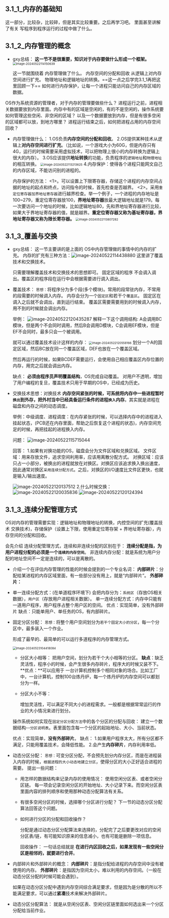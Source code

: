 3.1_1_内存的基础知
---

这一部分，比较杂，比较碎，但是其实比较重要。之后再学习吧。
里面甚至讲解了有关 写程序到程序运行的过程中做了什么。



3.1_2_内存管理的概念
---

* gxy总结：
  **这一节不是很重要，知识对于内存要做什么形成一个框架。**
  <img src="img/image-20240522114150639.png" alt="image-20240522114150639" style="zoom:67%;" />

  这一节就围绕着 内存管理做了什么。
  内存空间的分配和回收
  从逻辑上对内存空间进行扩充。
  物理地址和逻辑地址的转换。==这一点之后学完3.1_1再把这里回顾一下==
  如何进行内存保护，让每一个进程只能访问自己的内存区域的数据。

OS作为系统资源的管理者，对于内存的管理要做些什么？
进程运行之前，进程相关数据要放到内存里面。内存中有的区域是空闲的，有的不是空闲的，操作系统要如何管理这些空闲、非空闲的区域？
以及一个数据要放到内存，但是有很多空闲的区域都可以放，到地方哪里？
进程运行结束之后，如何把进程占用的内存空间回收？

* 内存管理做什么：
  1.OS负责**内存空间的分配和回收**。
  2.OS提供某种技术从逻辑上**对内存空间进行扩充**。（比如说，一个游戏大小为60G，但是内存只有4G，运行的时候需要采用虚拟技术，可以把物理上很小的内存转换为逻辑上很大的内存）。
  3.OS应该提供**地址转换**的功能，负责程序的`逻辑地址`和`物理地址`的相互转换。
  <img src="img/image-20240522113213625.png" alt="image-20240522113213625" style="zoom:67%;" />
  4.内存保护：使得各个进程只能网文自己的内存区域，不能访问别的进程的。

  内存保护的方法：
  <1>。可以设置上下限寄存器，存储这个进程的内存空间占据的地址的起点和终点，访问指令的时候，首先检查是否越界。
  <2>。采用`重定位寄存器加界地址寄存器`进行越界检查。举一个例子，一个进程的内存地址是100~279，重定位寄存器放100，**界地址寄存器**放最大逻辑地址就是179。每一次要访问一个地址的时候，比如逻辑地址80，先和界地址寄存器进行比较，如果大于界地址寄存器的值，就是越界。**重定位寄存器又称为基址寄存器，界地址寄存器又称为限长寄存器。**
  <img src="img/image-20240522113807282.png" alt="image-20240522113807282" style="zoom:67%;" />





3.1_3_覆盖与交换
---

* gxy总结：
  这一节主要讲的是上面的 OS中内存管理做的事情中的内存的扩充。
  内存的扩充有三种方法：![image-20240522114438880](img/image-20240522114438880.png)
  这里讲了覆盖技术和交换技术。

  只需要理解覆盖技术和交换技术的思想即可。
  固定区域的程序 不会调入调出。覆盖区的程序段在运行中会根据需要进行调入调出。

* 覆盖技术：
  `思想：`将程序分为多个段(多个模块)。常用的段常驻内存，不常用的段需要的时候调入内存。
  内存会分为一个`固定区`和若干个`覆盖区`。
  固定区在调入之后就不会调出，直到运行结束。
  覆盖区需要需要用到的时候调入内存，用不到的时候就会调出内存。

  举例：
   ![image-20240522120435287](img/image-20240522120435287.png)
  解释一下这个调用结构:
  A会调用BC模块，但是两个不会同时调用，然后B会调用D模块，C会调用EF模块，但是EF不会同时，最多只会一个被调用。

  就可以通过覆盖技术设计这样的内存：
  <img src="img/image-20240522120558166.png" alt="image-20240522120558166" style="zoom:67%;" />
  划分一个A的固定区域，然后BC放在同一个覆盖区域，DEF也放在一个覆盖区域。

  然后再运行的时候，如果BCDEF需要运行，会使用自己相应覆盖区内存位置的内存，用完之后就会调出内存。

  缺点：
  **必须由程序员声明覆盖结构**，OS完成自动覆盖。
  对用户不透明，增加了用户编程的复旦，覆盖技术只用于早期的OS中，已经成为历史。

* 交换技术思想：对换技术
  **内存空间紧张的时候，可系统将内存中一些进程暂时`换出`到外存，把外村当中已经具备运行条件的进程`换入`内存**。其实就是进程在磁盘和内存之间的动态调度。

  举例：中级调度、进程调度：在内存紧张的时候，可以选择内存中的进程进入挂起状态，(PCB还在内存里面，帮助之后恢复这个进程的状态)，内存空间充足的时候，再把挂起的进程换入内存。

  问题：
  ![image-20240522115715044](img/image-20240522115715044.png)

  回答：
  1.如果有对换功能的OS，磁盘会分为文件区域和兑换区域。
  文件区域：用来存放文件，追求空间利用率，应该用离散分配方式。
  对换区域：应该只占一小部分，被换出的进程就放在对换区。对换区应该追求换入换出速度，因此通常对换区`采用连续分配方式`。之后，对换区的I/O速度比文件区更快，也就是输入/输出速度。

  ![image-20240522120137512](img/image-20240522120137512.png)
  2.什么时候交换：
  ![image-20240522120035836](img/image-20240522120050544.png)
  ![image-20240522120124394](img/image-20240522120124394.png)



3.1_3_连续分配管理方式
---

OS对内存的管理需要实现：逻辑地址和物理地址的转换，内控空间的扩充(覆盖技术 交换技术)，存储保护（设置上下限，使用重定位寄存架 + 界地址寄存器），内存空间的分配和回收。

会先介绍 连续分配管理方式，连续和非连续分配的区别在于：
**连续分配是指，为用户进程分配的必须是一个`连续的内存空间`**。
非连续内存分配：就是系统为用户分配的地址空间不一定是连续的，可以是离散的。

* 介绍一个在评估内存管理的性能的时候会提到的一个专业名词：
  **内部碎片**：分配给某进程的内存区域里面，有一些部分没有用上，就是“内部碎片”。
  **外部碎片：**

* 单一连续分配方式：(在单道程序环境下)
  会把内存分为：`系统区`（存放OS相关数据），`用户区`（存放用户进程相关数据）。
  单一连续分配方式：内存中只能有一道用户程序，用户程序占整个用户区的空间。
  优点：实现简单，没有外部碎片
  缺点：只能单用户、单任务的OS，有内部碎片。

* 固定分区分配：
  `思想：`将整个用户空间划分为`若干个固定大小的分区`，每一个分区中，最多装入一个作业。

  形成了最早的、最简单的可以运行多道程序的内存管理方式。

  <img src="img/image-20240523104418084.png" alt="image-20240523104418084" style="zoom:67%;" />

  * 分区大小相等：
    把用户空间，划分为若干个大小相等的分区。
    **缺点**：缺乏灵活性，程序小的时候，会产生很多内存碎片，程序大的时候又装不下。
    **优点：**可以应用于 一台计算机控制多个相同对象的场合。比如工厂中，一台计算机，控制100台炼丹炉，每一个炼丹炉的内存空间可以都划分为一样。

  * 分区大小不等：

    增加灵活性，可以满足不同大小的进程需求。一般都是根据常常运行的作业的大小情况来进行划分。


  操作系统如何实现在`固定分区分配方法`中的各个分区的分配与回收：
  建立一个数据结构--`分区说明表`。表里面包含每一个分区的起始地址、大小、当前状态。

  优点：实现简单，**没有外部碎片**。
  缺点：
  1.如果用户程序太大，所有分区都不满足，只能用覆盖技术，会降低性能。
  2.会产生**内存碎片**，内存利用率低。

* 动态分区分配：
  `思想：`可变分区分配，不会预先划分内存分区，而是在进程装入内存的时候，`根据进程的大小动态地建立分区`，使得分区的大小正好适合进程的需要。
  提出一些问题：

  * 用怎样的数据结构来记录内存的使用情况：
    使用空闲分区表、或者空闲分区链。
    每一项会记录空闲分区的开始地址、大小记录下来。而空闲分区表里面内容的排列顺序和使用那种动态分配算法有关系。

  * 有很多空闲分区的时候，选择哪个分区进行分配？
    下一节的动态分区分配算法回答这个问题。

  * 如何进行分区的分配和回收操作？

    分配是通过动态分区分配算法来选择的，分配完了之后要更改对应的空闲分区表/链，有可能知识原来的信息减小，也有可能是删除一项信息。

    回收操作：
    一句话总结就是
    **在进行内区回收之后，如果发现有一些空闲分区是相邻的，就要进行合并**。

* 内部碎片和外部碎片的概念：
  **内部碎片**：是指分配给进程的内存空间中没有被使用的内存。
  **外部碎片**：是指因为空间太小，难以利用的内存空间。（一般在动态分区分配的时候可能会遇到）。

  如果在动态分区分配中遇到内存空间综合满足要求，但是因为是分散的所以不能满足要求，可以通过**紧凑**技术来解决外部碎片。

* 动态分区分配算法：
  就是从空闲分区表、空闲分区链里面如何选出来一个分区分配给当前作业。
